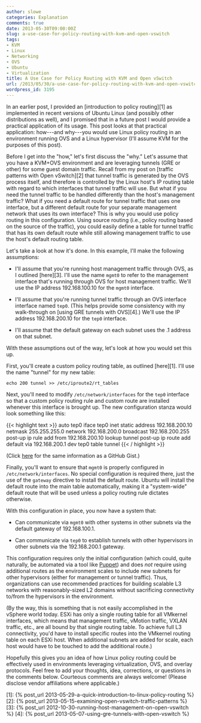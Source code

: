```yaml
---
author: slowe
categories: Explanation
comments: true
date: 2013-05-30T09:00:00Z
slug: a-use-case-for-policy-routing-with-kvm-and-open-vswitch
tags:
- KVM
- Linux
- Networking
- OVS
- Ubuntu
- Virtualization
title: A Use Case for Policy Routing with KVM and Open vSwitch
url: /2013/05/30/a-use-case-for-policy-routing-with-kvm-and-open-vswitch/
wordpress_id: 3195
---
```


In an earlier post, I provided an [introduction to policy routing][1] as implemented in recent versions of Ubuntu Linux (and possibly other distributions as well), and I promised that in a future post I would provide a practical application of its usage. This post looks at that practical application: how---and why---you would use Linux policy routing in an environment running OVS and a Linux hypervisor (I'll assume KVM for the purposes of this post).

Before I get into the "how," let's first discuss the "why." Let's assume that you have a KVM+OVS environment and are leveraging tunnels (GRE or other) for some guest domain traffic. Recall from my post on [traffic patterns with Open vSwitch][2] that tunnel traffic is generated by the OVS process itself, and therefore is controlled by the Linux host's IP routing table with regard to which interfaces that tunnel traffic will use. But what if you need the tunnel traffic to be handled differently than the host's management traffic? What if you need a default route for tunnel traffic that uses one interface, but a different default route for your separate management network that uses its own interface? This is why you would use policy routing in this configuration. Using source routing (i.e., policy routing based on the source of the traffic), you could easily define a table for tunnel traffic that has its own default route while still allowing management traffic to use the host's default routing table.

Let's take a look at how it's done. In this example, I'll make the following assumptions:

* I'll assume that you're running host management traffic through OVS, as I outlined [here][3]. I'll use the name `mgmt0` to refer to the management interface that's running through OVS for host management traffic. We'll use the IP address 192.168.100.10 for the `mgmt0` interface.

* I'll assume that you're running tunnel traffic through an OVS interface interface named `tep0`. (This helps provide some consistency with my walk-through on [using GRE tunnels with OVS][4].) We'll use the IP address 192.168.200.10 for the `tep0` interface.

* I'll assume that the default gateway on each subnet uses the .1 address on that subnet.

With these assumptions out of the way, let's look at how you would set this up.

First, you'll create a custom policy routing table, as outlined [here][1]. I'll use the name "tunnel" for my new table:

    echo 200 tunnel >> /etc/iproute2/rt_tables

Next, you'll need to modify `/etc/network/interfaces` for the `tep0` interface so that a custom policy routing rule and custom route are installed whenever this interface is brought up. The new configuration stanza would look something like this:

{{< highlight text >}}
auto tep0
iface tep0 inet static
  address 192.168.200.10
  netmask 255.255.255.0
  network 192.168.200.0
  broadcast 192.168.200.255
  post-up ip rule add from 192.168.200.10 lookup tunnel
  post-up ip route add default via 192.168.200.1 dev tep0 table tunnel
{{< / highlight >}}

(Click [here](https://gist.github.com/lowescott/5665588) for the same information as a GitHub Gist.)

Finally, you'll want to ensure that `mgmt0` is properly configured in `/etc/network/interfaces`. No special configuration is required there, just the use of the `gateway` directive to install the default route. Ubuntu will install the default route into the main table automatically, making it a "system-wide" default route that will be used unless a policy routing rule dictates otherwise.

With this configuration in place, you now have a system that:

* Can communicate via `mgmt0` with other systems in other subnets via the default gateway of 192.168.100.1.

* Can communicate via `tep0` to establish tunnels with other hypervisors in other subnets via the 192.168.200.1 gateway.

This configuration requires only the initial configuration (which could, quite naturally, be automated via a tool like [Puppet](https://puppetlabs.com/)) and does _not_ require using additional routes as the environment scales to include new subnets for other hypervisors (either for management or tunnel traffic). Thus, organizations can use recommended practices for building scalable L3 networks with reasonably-sized L2 domains without sacrificing connectivity to/from the hypervisors in the environment.

(By the way, this is something that is not easily accomplished in the vSphere world today. ESXi has only a single routing table for all VMkernel interfaces, which means that management traffic, vMotion traffic, VXLAN traffic, etc., are all bound by that single routing table. To achieve full L3 connectivity, you'd have to install specific routes into the VMkernel routing table on each ESXi host. When additional subnets are added for scale, each host would have to be touched to add the additional route.)

Hopefully this gives you an idea of how Linux policy routing could be effectively used in environments leveraging virtualization, OVS, and overlay protocols. Feel free to add your thoughts, idea, corrections, or questions in the comments below. Courteous comments are always welcome! (Please disclose vendor affiliations where applicable.)

[1]: {% post_url 2013-05-29-a-quick-introduction-to-linux-policy-routing %}
[2]: {% post_url 2013-05-15-examining-open-vswitch-traffic-patterns %}
[3]: {% post_url 2012-10-30-running-host-management-on-open-vswitch %}
[4]: {% post_url 2013-05-07-using-gre-tunnels-with-open-vswitch %}
